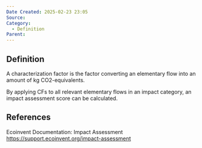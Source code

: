 ```yaml
---
Date Created: 2025-02-23 23:05
Source: 
Category:
  - Definition
Parent:
---
```

## Definition
A characterization factor is the factor converting an elementary flow into an amount of kg CO2-equivalents. 

By applying CFs to all relevant elementary flows in an impact category, an impact assessment score can be calculated. 

## References
Ecoinvent Documentation: Impact Assessment
https://support.ecoinvent.org/impact-assessment